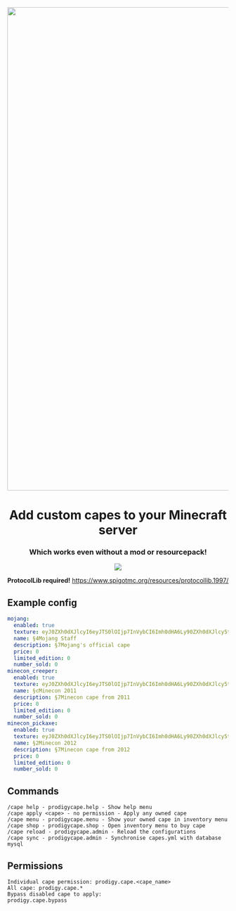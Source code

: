 <div align="center">
  <img width="1100px" src="https://github.com/max1mde/ProdigyCape/assets/114857048/0dc55096-1f23-4f1c-8ceb-d84af1bb7ea4">
  <h1>Add custom capes to your Minecraft server</h1>
  <h3>Which works even without a mod or resourcepack!</h3>
  <img src="https://github.com/max1mde/ProdigyCape/assets/114857048/40b6942c-4c4a-4736-9db3-1a44868f17a6">
</div>


**ProtocolLib required!**
https://www.spigotmc.org/resources/protocollib.1997/

## Example config
```yml
mojang:
  enabled: true
  texture: eyJ0ZXh0dXJlcyI6eyJTS0lOIjp7InVybCI6Imh0dHA6Ly90ZXh0dXJlcy5taW5lY3JhZnQubmV0L3RleHR1cmUvZjc3MDVlM2U5OTdlNWNlNTIxNjY2M2M5ZTY0YjM5NmZhNDNlZGRlODI1NWZkOTEwZjBjYzgxYTAzMjVlNmIifX19
  name: §4Mojang Staff
  description: §7Mojang's official cape
  price: 0
  limited_edition: 0
  number_sold: 0
minecon_creeper:
  enabled: true
  texture: eyJ0ZXh0dXJlcyI6eyJTS0lOIjp7InVybCI6Imh0dHA6Ly90ZXh0dXJlcy5taW5lY3JhZnQubmV0L3RleHR1cmUvMzk3NmFhYzc2MjEwYjAzZTRjMzg5MWJkZjc5OTMyMmUzMGE3ZThhMTI3MmIyNzkwMzI2YmYwOGYyMTkyYWNkNiJ9fX0=
  name: §cMinecon 2011
  description: §7Minecon cape from 2011
  price: 0
  limited_edition: 0
  number_sold: 0
minecon_pickaxe:
  enabled: true
  texture: eyJ0ZXh0dXJlcyI6eyJTS0lOIjp7InVybCI6Imh0dHA6Ly90ZXh0dXJlcy5taW5lY3JhZnQubmV0L3RleHR1cmUvNTRlNDM1OGQ3MzRhNmUwNjhlYjA3Y2I4ZmM1ZmZkZThiOTQ4MDBlYjM5Njc3NzQyOGE0ZjU1OTMxNWExZmY0ZCJ9fX0=
  name: §2Minecon 2012
  description: §7Minecon cape from 2012
  price: 0
  limited_edition: 0
  number_sold: 0
```

## Commands
```
/cape help - prodigycape.help - Show help menu
/cape apply <cape> - no permission - Apply any owned cape
/cape menu - prodigycape.menu - Show your owned cape in inventory menu
/cape shop - prodigycape.shop - Open inventory menu to buy cape
/cape reload - prodigycape.admin - Reload the configurations
/cape sync - prodigycape.admin - Synchronise capes.yml with database mysql
```

## Permissions
```
Individual cape permission: prodigy.cape.<cape_name>
All cape: prodigy.cape.*
Bypass disabled cape to apply:
prodigy.cape.bypass
```
